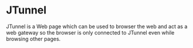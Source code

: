 # JTunnel
JTunnel is a Web page which can be used to browser the web and act as a web gateway so the browser is only connected to JTunnel even while browsing other pages.
